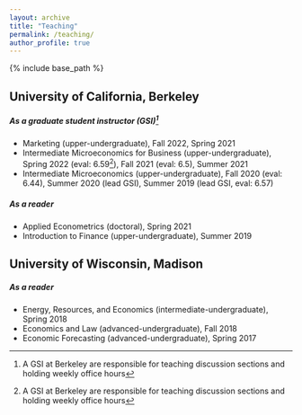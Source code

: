```yaml
---
layout: archive
title: "Teaching"
permalink: /teaching/
author_profile: true
---
```


{% include base_path %}

University of California, Berkeley
-----
##### As a graduate student instructor (GSI)[^1]
* Marketing (upper-undergraduate), Fall 2022, Spring 2021
* Intermediate Microeconomics for Business (upper-undergraduate), Spring 2022 (eval: 6.59[^1]), Fall 2021 (eval: 6.5), Summer 2021
* Intermediate Microeconomics (upper-undergraduate), Fall 2020 (eval: 6.44), Summer 2020 (lead GSI), Summer 2019 (lead GSI, eval: 6.57)

[^1]: A GSI at Berkeley are responsible for teaching discussion sections and holding weekly office hours
[^2]: Course evaluation scale is out of 7; course evaluation can be unavailable/unconducted for some courses in some semesters 

##### As a reader
* Applied Econometrics (doctoral), Spring 2021
* Introduction to Finance (upper-undergraduate), Summer 2019

University of Wisconsin, Madison
-----
##### As a reader
* Energy, Resources, and Economics (intermediate-undergraduate), Spring 2018
* Economics and Law (advanced-undergraduate), Fall 2018
* Economic Forecasting (advanced-undergraduate), Spring 2017